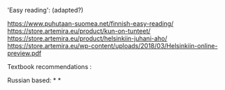 


'Easy reading': (adapted?)

https://www.puhutaan-suomea.net/finnish-easy-reading/
https://store.artemira.eu/product/kun-on-tunteet/
https://store.artemira.eu/product/helsinkiin-juhani-aho/
https://store.artemira.eu/wp-content/uploads/2018/03/Helsinkiin-online-preview.pdf



Textbook recommendations :

Russian based:
 *
 *


